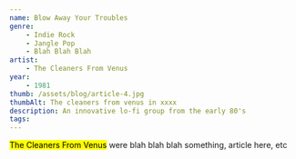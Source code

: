 ```yaml
---
name: Blow Away Your Troubles
genre:
    - Indie Rock
    - Jangle Pop
    - Blah Blah Blah
artist:
    - The Cleaners From Venus
year: 
    - 1981
thumb: /assets/blog/article-4.jpg
thumbAlt: The cleaners from venus in xxxx
description: An innovative lo-fi group from the early 80's
tags: 
---
```


<mark>The Cleaners From Venus</mark> were blah blah blah something, article here, etc
